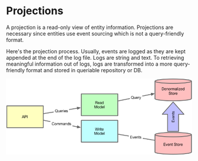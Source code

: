 # Projections

A projection is a read-only view of entity information.
Projections are necessary since entities use event sourcing which is not a query-friendly format.

Here's the projection process. Usually, events are logged as they are kept appended at the end of the log file.
Logs are string and text. To retrieving meaningful information out of logs,
logs are transformed into a more query-friendly format and stored in queriable
repository or DB.

![CQRS/ES](images/cqrs-es.png "CQRS/ES")
